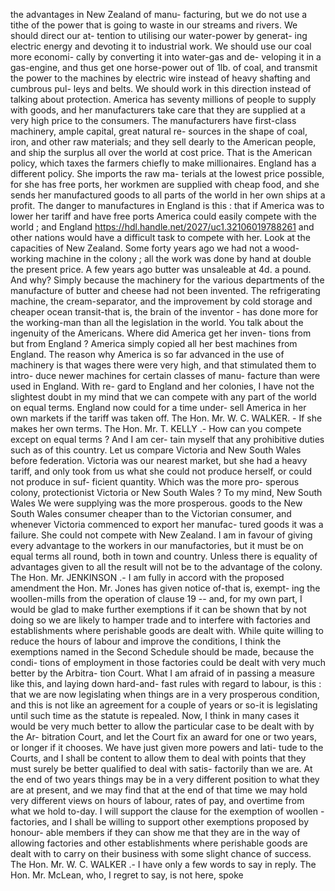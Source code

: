 the advantages in New Zealand of manu- facturing, but we do not use a tithe of the power that is going to waste in our streams and rivers. We should direct our at- tention to utilising our water-power by generat- ing electric energy and devoting it to industrial work. We should use our coal more economi- cally by converting it into water-gas and de- veloping it in a gas-engine, and thus get one horse-power out of 1lb. of coal, and transmit the power to the machines by electric wire instead of heavy shafting and cumbrous pul- leys and belts. We should work in this direction instead of talking about protection. America has seventy millions of people to supply with goods, and her manufacturers take care that they are supplied at a very high price to the consumers. The manufacturers have first-class machinery, ample capital, great natural re- sources in the shape of coal, iron, and other raw materials; and they sell dearly to the American people, and ship the surplus all over the world at cost price. That is the American policy, which taxes the farmers chiefly to make millionaires. England has a different policy. She imports the raw ma- terials at the lowest price possible, for she has free ports, her workmen are supplied with cheap food, and she sends her manufactured goods to all parts of the world in her own ships at a profit. The danger to manufactures in England is this : that if America was to lower her tariff and have free ports America could easily compete with the world ; and England https://hdl.handle.net/2027/uc1.32106019788261 and other nations would have a difficult task to compete with her. Look at the capacities of New Zealand. Some forty years ago we had not a wood-working machine in the colony ; all the work was done by hand at double the present price. A few years ago butter was unsaleable at 4d. a pound. And why? Simply because the machinery for the various departments of the manufacture of butter and cheese had not been invented. The refrigerating machine, the cream-separator, and the improvement by cold storage and cheaper ocean transit-that is, the brain of the inventor - has done more for the working-man than all the legislation in the world. You talk about the ingenuity of the Americans. Where did America get her inven- tions from but from England ? America simply copied all her best machines from England. The reason why America is so far advanced in the use of machinery is that wages there were very high, and that stimulated them to intro- duce newer machines for certain classes of manu- facture than were used in England. With re- gard to England and her colonies, I have not the slightest doubt in my mind that we can compete with any part of the world on equal terms. England now could for a time under- sell America in her own markets if the tariff was taken off. The Hon. Mr. W. C. WALKER. - If she makes her own terms. The Hon. Mr. T. KELLY .- How can you compete except on equal terms ? And I am cer- tain myself that any prohibitive duties such as of this country. Let us compare Victoria and New South Wales before federation. Victoria was our nearest market, but she had a heavy tariff, and only took from us what she could not produce herself, or could not produce in suf- ficient quantity. Which was the more pro- sperous colony, protectionist Victoria or New South Wales ? To my mind, New South Wales We were supplying was the more prosperous. goods to the New South Wales consumer cheaper than to the Victorian consumer, and whenever Victoria commenced to export her manufac- tured goods it was a failure. She could not compete with New Zealand. I am in favour of giving every advantage to the workers in our manufactories, but it must be on equal terms all round, both in town and country. Unless there is equality of advantages given to all the result will not be to the advantage of the colony. The Hon. Mr. JENKINSON .- I am fully in accord with the proposed amendment the Hon. Mr. Jones has given notice of-that is, exempt- ing the woollen-mills from the operation of clause 19 -- and, for my own part, I would be glad to make further exemptions if it can be shown that by not doing so we are likely to hamper trade and to interfere with factories and establishments where perishable goods are dealt with. While quite willing to reduce the hours of labour and improve the conditions, I think the exemptions named in the Second Schedule should be made, because the condi- tions of employment in those factories could be dealt with very much better by the Arbitra- tion Court. What I am afraid of in passing a measure like this, and laying down hard-and- fast rules with regard to labour, is this : that we are now legislating when things are in a very prosperous condition, and this is not like an agreement for a couple of years or so-it is legislating until such time as the statute is repealed. Now, I think in many cases it would be very much better to allow the particular case to be dealt with by the Ar- bitration Court, and let the Court fix an award for one or two years, or longer if it chooses. We have just given more powers and lati- tude to the Courts, and I shall be content to allow them to deal with points that they must surely be better qualified to deal with satis- factorily than we are. At the end of two years things may be in a very different position to what they are at present, and we may find that at the end of that time we may hold very different views on hours of labour, rates of pay, and overtime from what we hold to-day. I will support the clause for the exemption of woollen - factories, and I shall be willing to support other exemptions proposed by honour- able members if they can show me that they are in the way of allowing factories and other establishments where perishable goods are dealt with to carry on their business with some slight chance of success. The Hon. Mr. W. C. WALKER .- I have only a few words to say in reply. The Hon. Mr. McLean, who, I regret to say, is not here, spoke 